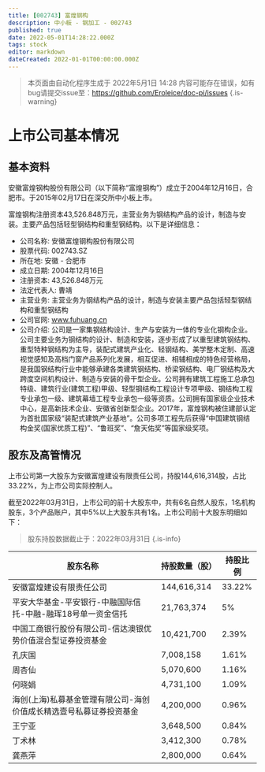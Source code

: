 ```yaml
---
title: [002743] 富煌钢构
description: 中小板 - 钢加工 - 002743
published: true
date: 2022-05-01T14:28:22.000Z
tags: stock
editor: markdown
dateCreated: 2022-01-01T00:00:00.000Z
---
```


> 本页面由自动化程序生成于 2022年5月1日 14:28
> 内容可能存在错误，如有bug请提交issue至：https://github.com/Eroleice/doc-pi/issues
{.is-warning}

# 上市公司基本情况

## 基本资料

安徽富煌钢构股份有限公司（以下简称“富煌钢构”）成立于2004年12月16日，合肥市。于2015年02月17日在深交所中小板上市。

富煌钢构注册资本43,526.848万元，主营业务为钢结构产品的设计，制造与安装。主要产品包括轻型钢结构和重型钢结构。以下是详细信息：

- 公司名称: 安徽富煌钢构股份有限公司
- 股票代码: 002743.SZ
- 所在地: 安徽 - 合肥市
- 成立日期: 2004年12月16日
- 注册资本: 43,526.848万元
- 法定代表人: 曹靖
- 主营业务: 主营业务为钢结构产品的设计，制造与安装主要产品包括轻型钢结构和重型钢结构
- 公司官网: www.fuhuang.cn
- 公司介绍: 公司是一家集钢结构设计、生产与安装为一体的专业化钢构企业。公司主要业务为钢结构的设计、制造和安装，逐步形成了以重型建筑钢结构、重型特种钢结构为主导，装配式建筑产业化、轻钢结构、美学整木定制、高速视觉感知及高档门窗产品系列化发展，相互促进、相辅相成的特色经营格局，是我国钢结构行业中能够承建各类建筑钢结构、桥梁钢结构、电厂钢结构及大跨度空间机构设计、制造与安装的骨干型企业。公司拥有建筑工程施工总承包特级、建筑行业(建筑工程)甲级、轻型钢结构工程设计专项甲级、钢结构工程专业承包一级、建筑幕墙工程专业承包一级等资质。公司拥有国家级企业技术中心，是高新技术企业、安徽省创新型企业。2017年，富煌钢构被住建部认定为首批国家级“装配式建筑产业基地”。公司多项工程先后获得“中国建筑钢结构金奖(国家优质工程)”、“鲁班奖”、“詹天佑奖”等国家级奖项。


## 股东及高管情况

上市公司第一大股东为安徽富煌建设有限责任公司，持股144,616,314股，占比33.22%，为上市公司实际控制人。

截至2022年03月31日，上市公司的前十大股东中，共有6名自然人股东，1名机构股东，3个产品账户，其中5%以上大股东共有1名。上市公司前十大股东明细如下：

> 股东持股数据截止于：2022年03月31日
{.is-info}

| 股东名称 | 持股数量（股） | 持股比例 |
| --- | --- | --- |
| 安徽富煌建设有限责任公司 | 144,616,314 | 33.22% |
| 平安大华基金-平安银行-中融国际信托-中融-融珲18号单一资金信托 | 21,763,374 | 5% |
| 中国工商银行股份有限公司-信达澳银优势价值混合型证券投资基金 | 10,421,700 | 2.39% |
| 孔庆国 | 7,008,158 | 1.61% |
| 周杏仙 | 5,070,600 | 1.16% |
| 何晓娟 | 4,731,100 | 1.09% |
| 海创(上海)私募基金管理有限公司-海创价值成长精选壹号私募证券投资基金 | 4,200,000 | 0.96% |
| 王宁亚 | 3,648,500 | 0.84% |
| 丁术林 | 3,412,300 | 0.78% |
| 龚燕萍 | 2,800,000 | 0.64% |





